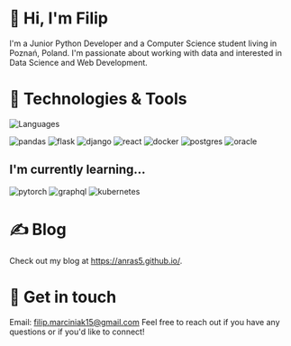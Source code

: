 # 👋 Hi, I'm Filip 
I'm a Junior Python Developer and a Computer Science student living in Poznań, Poland. I'm passionate about working with data and interested in Data Science and Web Development.

# 🔧 Technologies & Tools

![Languages](https://skillicons.dev/icons?i=py,go)

![pandas](https://img.shields.io/badge/Pandas-2C2D72?style=for-the-badge&logo=pandas&logoColor=white)
![flask](https://img.shields.io/badge/Flask-000000?style=for-the-badge&logo=flask&logoColor=white)
![django](https://img.shields.io/badge/Django-092E20?style=for-the-badge&logo=django&logoColor=green)
![react](https://img.shields.io/badge/React-20232A?style=for-the-badge&logo=react&logoColor=61DAFB)
![docker](https://img.shields.io/badge/Docker-2CA5E0?style=for-the-badge&logo=docker&logoColor=white)
![postgres](https://img.shields.io/badge/PostgreSQL-316192?style=for-the-badge&logo=postgresql&logoColor=white)
![oracle](https://img.shields.io/badge/Oracle-F80000?style=for-the-badge&logo=oracle&logoColor=black)

## I'm currently learning...

![pytorch](https://img.shields.io/badge/PyTorch-EE4C2C?style=for-the-badge&logo=pytorch&logoColor=white)
![graphql](https://img.shields.io/badge/GraphQl-E10098?style=for-the-badge&logo=graphql&logoColor=white)
![kubernetes](https://img.shields.io/badge/kubernetes-326ce5.svg?&style=for-the-badge&logo=kubernetes&logoColor=white)

# ✍️ Blog
Check out my blog at https://anras5.github.io/.

# 💬 Get in touch
Email: filip.marciniak15@gmail.com
Feel free to reach out if you have any questions or if you'd like to connect!
